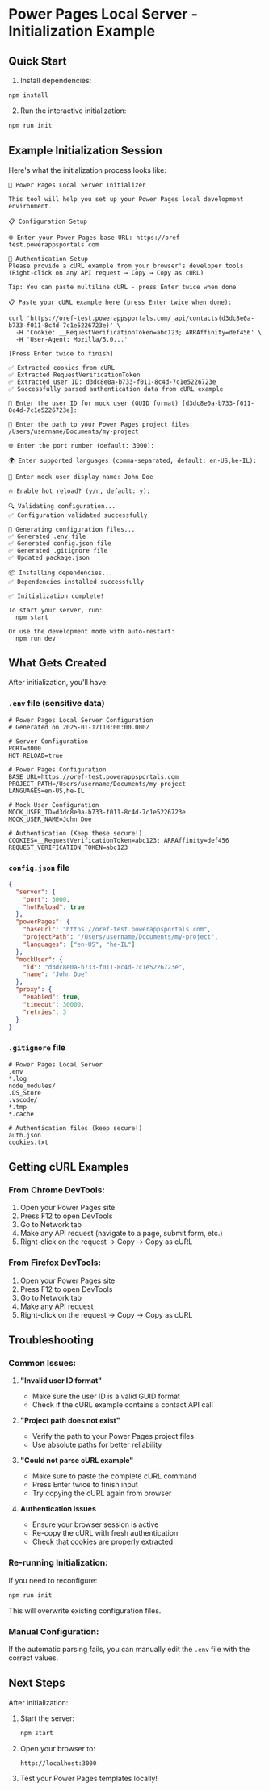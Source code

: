 # Power Pages Local Server - Initialization Example

## Quick Start

1. Install dependencies:
```bash
npm install
```

2. Run the interactive initialization:
```bash
npm run init
```

## Example Initialization Session

Here's what the initialization process looks like:

```
🚀 Power Pages Local Server Initializer

This tool will help you set up your Power Pages local development environment.

📋 Configuration Setup

🌐 Enter your Power Pages base URL: https://oref-test.powerappsportals.com

🔐 Authentication Setup
Please provide a cURL example from your browser's developer tools
(Right-click on any API request → Copy → Copy as cURL)

Tip: You can paste multiline cURL - press Enter twice when done

📋 Paste your cURL example here (press Enter twice when done):

curl 'https://oref-test.powerappsportals.com/_api/contacts(d3dc8e0a-b733-f011-8c4d-7c1e5226723e)' \
  -H 'Cookie: __RequestVerificationToken=abc123; ARRAffinity=def456' \
  -H 'User-Agent: Mozilla/5.0...'

[Press Enter twice to finish]

✅ Extracted cookies from cURL
✅ Extracted RequestVerificationToken
✅ Extracted user ID: d3dc8e0a-b733-f011-8c4d-7c1e5226723e
✅ Successfully parsed authentication data from cURL example

👤 Enter the user ID for mock user (GUID format) [d3dc8e0a-b733-f011-8c4d-7c1e5226723e]: 

📁 Enter the path to your Power Pages project files: /Users/username/Documents/my-project

🌐 Enter the port number (default: 3000): 

🌍 Enter supported languages (comma-separated, default: en-US,he-IL): 

👤 Enter mock user display name: John Doe

🔥 Enable hot reload? (y/n, default: y): 

🔍 Validating configuration...
✅ Configuration validated successfully

📝 Generating configuration files...
✅ Generated .env file
✅ Generated config.json file
✅ Generated .gitignore file
✅ Updated package.json

📦 Installing dependencies...
✅ Dependencies installed successfully

✅ Initialization complete!

To start your server, run:
  npm start

Or use the development mode with auto-restart:
  npm run dev
```

## What Gets Created

After initialization, you'll have:

### `.env` file (sensitive data)
```env
# Power Pages Local Server Configuration
# Generated on 2025-01-17T10:00:00.000Z

# Server Configuration
PORT=3000
HOT_RELOAD=true

# Power Pages Configuration
BASE_URL=https://oref-test.powerappsportals.com
PROJECT_PATH=/Users/username/Documents/my-project
LANGUAGES=en-US,he-IL

# Mock User Configuration
MOCK_USER_ID=d3dc8e0a-b733-f011-8c4d-7c1e5226723e
MOCK_USER_NAME=John Doe

# Authentication (Keep these secure!)
COOKIES=__RequestVerificationToken=abc123; ARRAffinity=def456
REQUEST_VERIFICATION_TOKEN=abc123
```

### `config.json` file
```json
{
  "server": {
    "port": 3000,
    "hotReload": true
  },
  "powerPages": {
    "baseUrl": "https://oref-test.powerappsportals.com",
    "projectPath": "/Users/username/Documents/my-project",
    "languages": ["en-US", "he-IL"]
  },
  "mockUser": {
    "id": "d3dc8e0a-b733-f011-8c4d-7c1e5226723e",
    "name": "John Doe"
  },
  "proxy": {
    "enabled": true,
    "timeout": 30000,
    "retries": 3
  }
}
```

### `.gitignore` file
```
# Power Pages Local Server
.env
*.log
node_modules/
.DS_Store
.vscode/
*.tmp
*.cache

# Authentication files (keep secure!)
auth.json
cookies.txt
```

## Getting cURL Examples

### From Chrome DevTools:
1. Open your Power Pages site
2. Press F12 to open DevTools
3. Go to Network tab
4. Make any API request (navigate to a page, submit form, etc.)
5. Right-click on the request → Copy → Copy as cURL

### From Firefox DevTools:
1. Open your Power Pages site
2. Press F12 to open DevTools
3. Go to Network tab
4. Make any API request
5. Right-click on the request → Copy → Copy as cURL

## Troubleshooting

### Common Issues:

1. **"Invalid user ID format"**
   - Make sure the user ID is a valid GUID format
   - Check if the cURL example contains a contact API call

2. **"Project path does not exist"**
   - Verify the path to your Power Pages project files
   - Use absolute paths for better reliability

3. **"Could not parse cURL example"**
   - Make sure to paste the complete cURL command
   - Press Enter twice to finish input
   - Try copying the cURL again from browser

4. **Authentication issues**
   - Ensure your browser session is active
   - Re-copy the cURL with fresh authentication
   - Check that cookies are properly extracted

### Re-running Initialization:

If you need to reconfigure:
```bash
npm run init
```

This will overwrite existing configuration files.

### Manual Configuration:

If the automatic parsing fails, you can manually edit the `.env` file with the correct values.

## Next Steps

After initialization:

1. Start the server:
   ```bash
   npm start
   ```

2. Open your browser to:
   ```
   http://localhost:3000
   ```

3. Test your Power Pages templates locally!
